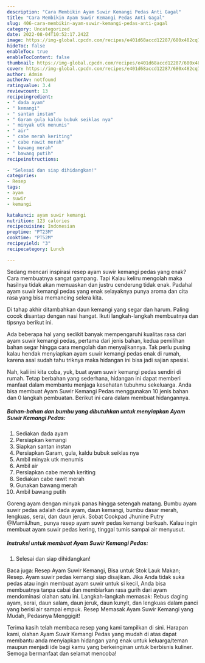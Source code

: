 ```yaml
---
description: "Cara Membikin Ayam Suwir Kemangi Pedas Anti Gagal"
title: "Cara Membikin Ayam Suwir Kemangi Pedas Anti Gagal"
slug: 406-cara-membikin-ayam-suwir-kemangi-pedas-anti-gagal
category: Uncategorized
date: 2022-08-04T10:52:17.242Z
image: https://img-global.cpcdn.com/recipes/e401d68accd12287/680x482cq70/ayam-suwir-kemangi-pedas-foto-resep-utama.jpg
hideToc: false
enableToc: true
enableTocContent: false
thumbnail: https://img-global.cpcdn.com/recipes/e401d68accd12287/680x482cq70/ayam-suwir-kemangi-pedas-foto-resep-utama.jpg
cover: https://img-global.cpcdn.com/recipes/e401d68accd12287/680x482cq70/ayam-suwir-kemangi-pedas-foto-resep-utama.jpg
author: Admin
authorAv: notfound
ratingvalue: 3.4
reviewcount: 13
recipeingredient:
- " dada ayam"
- " kemangi"
- " santan instan"
- " Garam gula kaldu bubuk seiklas nya"
- " minyak utk menumis"
- " air"
- " cabe merah keriting"
- " cabe rawit merah"
- " bawang merah"
- " bawang putih"
recipeinstructions:

- "Selesai dan siap dihidangkan!"
categories:
- Resep
tags:
- ayam
- suwir
- kemangi

katakunci: ayam suwir kemangi 
nutrition: 123 calories
recipecuisine: Indonesian
preptime: "PT23M"
cooktime: "PT52M"
recipeyield: "3"
recipecategory: Lunch

---
```



Sedang mencari inspirasi resep ayam suwir kemangi pedas yang enak? Cara membuatnya sangat gampang. Tapi Kalau keliru mengolah maka hasilnya tidak akan memuaskan dan justru cenderung tidak enak. Padahal ayam suwir kemangi pedas yang enak selayaknya punya aroma dan cita rasa yang bisa memancing selera kita.


Di tahap akhir ditambahkan daun kemangi yang segar dan harum. Paling cocok disantap dengan nasi hangat. Ikuti langkah-langkah membuatnya dan tipsnya berikut ini.

Ada beberapa hal yang sedikit banyak mempengaruhi kualitas rasa dari ayam suwir kemangi pedas, pertama dari jenis bahan, kedua pemilihan bahan segar hingga cara mengolah dan menyajikannya. Tak perlu pusing kalau hendak menyiapkan ayam suwir kemangi pedas enak di rumah, karena asal sudah tahu triknya maka hidangan ini bisa jadi sajian spesial.


Nah, kali ini kita coba, yuk, buat ayam suwir kemangi pedas sendiri di rumah. Tetap berbahan yang sederhana, hidangan ini dapat memberi manfaat dalam membantu menjaga kesehatan tubuhmu sekeluarga. Anda bisa membuat Ayam Suwir Kemangi Pedas menggunakan 10 jenis bahan dan 0 langkah pembuatan. Berikut ini cara dalam membuat hidangannya.

<!--inarticleads1-->

##### Bahan-bahan dan bumbu yang dibutuhkan untuk menyiapkan Ayam Suwir Kemangi Pedas:

1. Sediakan  dada ayam
1. Persiapkan  kemangi
1. Siapkan  santan instan
1. Persiapkan  Garam, gula, kaldu bubuk seiklas nya
1. Ambil  minyak utk menumis
1. Ambil  air
1. Persiapkan  cabe merah keriting
1. Sediakan  cabe rawit merah
1. Gunakan  bawang merah
1. Ambil  bawang putih


Goreng ayam dengan minyak panas hingga setengah matang. Bumbu ayam suwir pedas adalah dada ayam, daun kemangi, bumbu dasar merah, lengkuas, serai, dan daun jeruk. Sobat Cookpad Jhunine Putry @MamiiJhun_ punya resep ayam suwir pedas kemangi berkuah. Kalau ingin membuat ayam suwir pedas kering, tinggal tumis sampai air menyusut. 

<!--inarticleads2-->

##### Instruksi untuk membuat Ayam Suwir Kemangi Pedas:


1. Selesai dan siap dihidangkan!

Baca juga: Resep Ayam Suwir Kemangi, Bisa untuk Stok Lauk Makan; Resep. Ayam suwir pedas kemangi siap disajikan. Jika Anda tidak suka pedas atau ingin membuat ayam suwir untuk si kecil, Anda bisa membuatnya tanpa cabai dan membiarkan rasa gurih dari ayam mendominasi olahan satu ini. Langkah-langkah memasak: Rebus daging ayam, serai, daun salam, daun jeruk, daun kunyit, dan lengkuas dalam panci yang berisi air sampai empuk. Resep Memasak Ayam Suwir Kemangi yang Mudah, Pedasnya Menggigit! 

Terima kasih telah membaca resep yang kami tampilkan di sini. Harapan kami, olahan Ayam Suwir Kemangi Pedas yang mudah di atas dapat membantu anda menyiapkan hidangan yang enak untuk keluarga/teman maupun menjadi ide bagi kamu yang berkeinginan untuk berbisnis kuliner. Semoga bermanfaat dan selamat mencoba!
